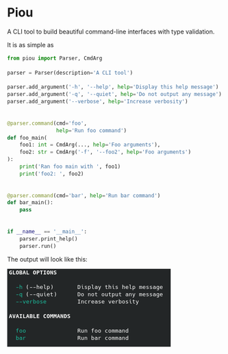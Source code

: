 # Piou  


A CLI tool to build beautiful command-line interfaces with type validation.

It is as simple as

```python
from piou import Parser, CmdArg

parser = Parser(description='A CLI tool')

parser.add_argument('-h', '--help', help='Display this help message')
parser.add_argument('-q', '--quiet', help='Do not output any message')
parser.add_argument('--verbose', help='Increase verbosity')


@parser.command(cmd='foo',
                help='Run foo command')
def foo_main(
    foo1: int = CmdArg(..., help='Foo arguments'),
    foo2: str = CmdArg('-f', '--foo2', help='Foo arguments')
):
    print('Ran foo main with ', foo1)
    print('foo2: ', foo2)


@parser.command(cmd='bar', help='Run bar command')
def bar_main():
    pass


if __name__ == '__main__':
    parser.print_help()
    parser.run()
```
The output will look like this: 

![example](https://github.com/Andarius/piou/blob/master/docs/example.png?raw=true)